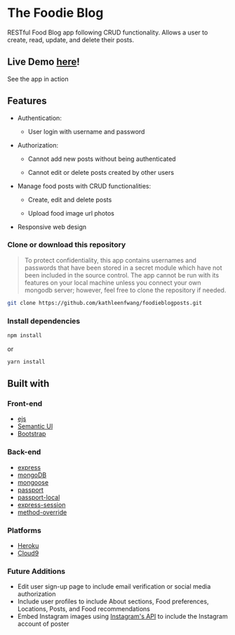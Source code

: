# The Foodie Blog
RESTful Food Blog app following CRUD functionality. Allows a user to create, read, update, and delete their posts. 

## Live Demo [here](http://thefoodieblog.herokuapp.com/)! 

See the app in action 

## Features

* Authentication:
  
  * User login with username and password

* Authorization:

  * Cannot add new posts without being authenticated

  * Cannot edit or delete posts created by other users

* Manage food posts with CRUD functionalities:

  * Create, edit and delete posts

  * Upload food image url photos

* Responsive web design

### Clone or download this repository
> To protect confidentiality, this app contains usernames and passwords that have been stored in a secret module which have not been included in the source control. The app cannot be run with its features on your local machine unless you connect your own mongodb server; however, feel free to clone the repository if needed.  

```sh
git clone https://github.com/kathleenfwang/foodieblogposts.git
```
 
### Install dependencies

```sh
npm install
```

or

```sh
yarn install
```

## Built with

### Front-end

* [ejs](http://ejs.co/)
* [Semantic UI](https://semantic-ui.com)
* [Bootstrap](https://getbootstrap.com/)

### Back-end

* [express](https://expressjs.com/)
* [mongoDB](https://www.mongodb.com/)
* [mongoose](http://mongoosejs.com/)
* [passport](http://www.passportjs.org/)
* [passport-local](https://github.com/jaredhanson/passport-local#passport-local)
* [express-session](https://github.com/expressjs/session#express-session)
* [method-override](https://github.com/expressjs/method-override#method-override)

### Platforms

* [Heroku](https://www.heroku.com/)
* [Cloud9](https://aws.amazon.com/cloud9/?origin=c9io)

### Future Additions 

* Edit user sign-up page to include email verification or social media authorization 
* Include user profiles to include About sections, Food preferences, Locations, Posts, and Food recommendations
* Embed Instagram images using [Instagram's API](https://www.instagram.com/developer/embedding/) to include the Instagram account of poster 
 
